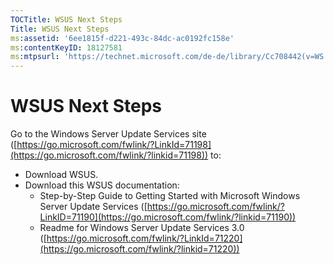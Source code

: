 ```yaml
---
TOCTitle: WSUS Next Steps
Title: WSUS Next Steps
ms:assetid: '6ee1815f-d221-493c-84dc-ac0192fc158e'
ms:contentKeyID: 18127581
ms:mtpsurl: 'https://technet.microsoft.com/de-de/library/Cc708442(v=WS.10)'
---
```


WSUS Next Steps
===============

Go to the Windows Server Update Services site ([https://go.microsoft.com/fwlink/?LinkId=71198](https://go.microsoft.com/fwlink/?linkid=71198)) to:

-   Download WSUS.
-   Download this WSUS documentation:
    -   Step-by-Step Guide to Getting Started with Microsoft Windows Server Update Services ([https://go.microsoft.com/fwlink/?LinkID=71190](https://go.microsoft.com/fwlink/?linkid=71190))
    -   Readme for Windows Server Update Services 3.0 ([https://go.microsoft.com/fwlink/?LinkId=71220](https://go.microsoft.com/fwlink/?linkid=71220))